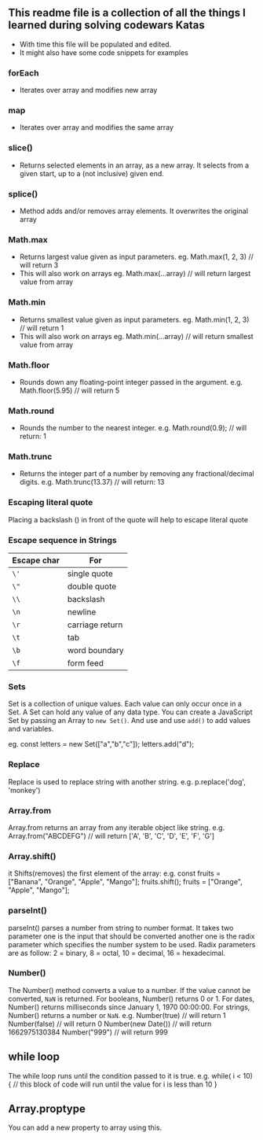 ## This readme file is a collection of all the things I learned during solving codewars Katas

- With time this file will be populated and edited.
- It might also have some code snippets for examples


### forEach
- Iterates over array and modifies new array

### map
- Iterates over array and modifies the same array

### slice()
- Returns selected elements in an array, as a new array. It selects from a given start, up to a (not inclusive) given end.

### splice()
- Method adds and/or removes array elements. It overwrites the original array

### Math.max
- Returns largest value given as input parameters. 
eg. Math.max(1, 2, 3) // will return 3
- This will also work on arrays
eg. Math.max(...array) // will return largest value from array

### Math.min
- Returns smallest value given as input parameters. 
eg. Math.min(1, 2, 3) // will return 1
- This will also work on arrays
eg. Math.min(...array) // will return smallest value from array

### Math.floor
- Rounds down any floating-point integer passed in the argument.
e.g. Math.floor(5.95) // will return 5

### Math.round
- Rounds the number to the nearest integer.
e.g. Math.round(0.9); // will return: 1

### Math.trunc
- Returns the integer part of a number by removing any fractional/decimal digits.
e.g. Math.trunc(13.37) // will return: 13


### Escaping literal quote
Placing a backslash (\) in front of the quote will help to escape literal quote

### Escape sequence in Strings
Escape char | For
--- | --- 
`\'` | single quote
`\"` | double quote
`\\` | backslash
`\n` | newline
`\r` | carriage return
`\t` | tab
`\b` | word boundary
`\f` | form feed

### Sets
Set is a collection of unique values. Each value can only occur once in a Set. A Set can hold any value of any data type. You can create a JavaScript Set by passing an Array to `new Set()`. And use and use `add()` to add values and variables.

eg. const letters = new Set(["a","b","c"]);
letters.add("d");

### Replace
Replace is used to replace string with another string.
e.g. p.replace('dog', 'monkey')

### Array.from
Array.from returns an array from any iterable object like string.
e.g. Array.from("ABCDEFG") // will return ['A', 'B', 'C', 'D', 'E', 'F', 'G']

### Array.shift()
it Shifts(removes) the first element of the array:
e.g. const fruits = ["Banana", "Orange", "Apple", "Mango"];
fruits.shift();
fruits = ["Orange", "Apple", "Mango"];

### parseInt()
parseInt() parses a number from string to number format. It takes two parameter one is the input that should be converted another one is the radix parameter which specifies the number system to be used.
Radix parameters are as follow:
2 = binary, 8 = octal, 10 = decimal, 16 = hexadecimal.

### Number()
The Number() method converts a value to a number. If the value cannot be converted, `NaN` is returned. For booleans, Number() returns 0 or 1. For dates, Number() returns milliseconds since January 1, 1970 00:00:00. For strings, Number() returns a number or `NaN`.
e.g. Number(true)		// will return 1
Number(false)		// will return 0
Number(new Date())		// will return 1662975130384
Number("999")		// will return 999

## while loop
The while loop runs until the condition passed to it is true.
e.g. while( i < 10) {
	// this block of code will run until the value for i is less than 10 
}

## Array.proptype
You can add a new property to array using this.